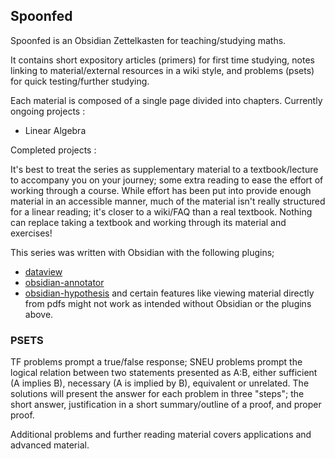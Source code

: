 ## Spoonfed
Spoonfed is an Obsidian Zettelkasten for teaching/studying maths.

It contains short expository articles (primers) for first time studying, notes linking to material/external resources in a wiki style, and problems (psets) for quick testing/further studying.

Each material is composed of a single page divided into chapters.
Currently ongoing projects : 
- Linear Algebra

Completed projects : 

It's best to treat the series as supplementary material to a textbook/lecture to accompany you on your journey; some extra reading to ease the effort of working through a course. While effort has been put into provide enough material in an accessible manner, much of the material isn't really structured for a linear reading; it's closer to a wiki/FAQ than a real textbook. Nothing can replace taking a textbook and working through its material and exercises!

This series was written with Obsidian with the following plugins;
- [dataview](https://github.com/blacksmithgu/obsidian-dataview)
- [obsidian-annotator](https://github.com/elias-sundqvist/obsidian-annotator)
- [obsidian-hypothesis](https://github.com/weichenw/obsidian-hypothesis-plugin)
and certain features like viewing material directly from pdfs might not work as intended without Obsidian or the plugins above.

### PSETS
TF problems prompt a true/false response; SNEU problems prompt the logical relation between two statements presented as A:B, either sufficient (A implies B), necessary (A is implied by B), equivalent or unrelated.
The solutions will present the answer for each problem in three "steps"; the short answer, justification in a short summary/outline of a proof, and proper proof.

Additional problems and further reading material covers applications and advanced material.